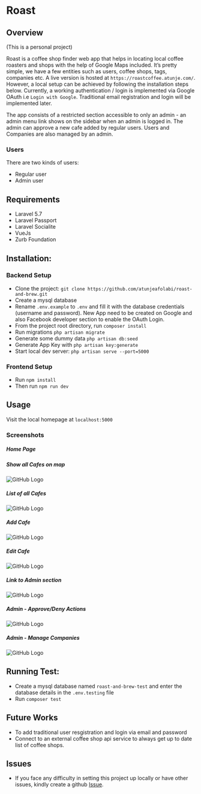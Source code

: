 # Roast

Overview
--------
(This is a personal project)

Roast is a coffee shop finder web app that helps in locating local coffee roasters and shops with the help of Google Maps included. It’s pretty simple, we have a few entities such as users, coffee shops, tags, companies etc. A live version is hosted at `https://roastcoffee.atunje.com/`. However, a local setup can be achieved by following the installation steps below.
Currently, a working authentication / login is implemented via Google OAuth i.e `Login with Google`. Traditional email registration and login will be implemented later.

The app consists of a restricted section accessible to only an admin - an admin menu link shows on the sidebar when an admin is logged in. The admin can approve a new cafe added by regular users. Users and Companies are also managed by an admin.

### Users
There are two kinds of users:
- Regular user
- Admin user

Requirements
------------
- Laravel 5.7
- Laravel Passport
- Laravel Socialite
- VueJs
- Zurb Foundation

Installation:
-------------
### Backend Setup
- Clone the project: ```git clone https://github.com/atunjeafolabi/roast-and-brew.git```
- Create a mysql database
- Rename ```.env.example``` to ```.env``` and fill it with the database credentials (username and password). New App need to be created on Google and also Facebook developer section to enable the OAuth Login.
- From the project root directory, run `composer install`
- Run migrations ```php artisan migrate```
- Generate some dummy data ```php artisan db:seed```
- Generate App Key with `php artisan key:generate`
- Start local dev server: ```php artisan serve --port=5000``` 
### Frontend Setup
- Run `npm install`
- Then run `npm run dev`

Usage
----
Visit the local homepage at `localhost:5000`

### Screenshots
##### Home Page

##### Show all Cafes on map
![GitHub Logo](screenshots/all-cafes-on-map.png)

##### List of all Cafes
![GitHub Logo](screenshots/list-of-all-cafes.png)

##### Add Cafe
![GitHub Logo](screenshots/add-cafe.png)

##### Edit Cafe
![GitHub Logo](screenshots/edit-cafe.png)

##### Link to Admin section
![GitHub Logo](screenshots/admin-menu.png)

##### Admin - Approve/Deny Actions
![GitHub Logo](screenshots/admin-approve-deny.png)

##### Admin - Manage Companies
![GitHub Logo](screenshots/admin-section.png)

Running Test:
------------
- Create a mysql database named ```roast-and-brew-test``` and enter the database details in the `.env.testing` file
- Run ```composer test```

Future Works
------------
- To add traditional user resgistration and login via email and password
- Connect to an external coffee shop api service to always get up to date list of coffee shops.

Issues
------
- If you face any difficulty in setting this project up locally or have other issues, kindly create a github [Issue](https://github.com/atunjeafolabi/roast-and-brew/issues).
